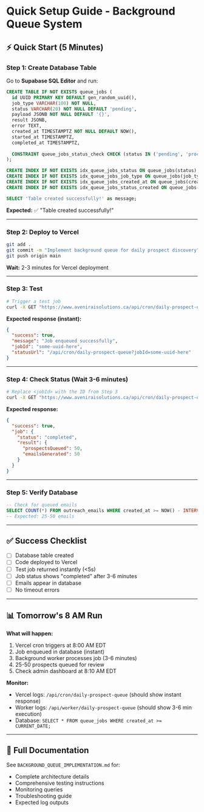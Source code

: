 # Quick Setup Guide - Background Queue System

## ⚡ Quick Start (5 Minutes)

### **Step 1: Create Database Table**

Go to **Supabase SQL Editor** and run:

```sql
CREATE TABLE IF NOT EXISTS queue_jobs (
  id UUID PRIMARY KEY DEFAULT gen_random_uuid(),
  job_type VARCHAR(100) NOT NULL,
  status VARCHAR(20) NOT NULL DEFAULT 'pending',
  payload JSONB NOT NULL DEFAULT '{}',
  result JSONB,
  error TEXT,
  created_at TIMESTAMPTZ NOT NULL DEFAULT NOW(),
  started_at TIMESTAMPTZ,
  completed_at TIMESTAMPTZ,
  
  CONSTRAINT queue_jobs_status_check CHECK (status IN ('pending', 'processing', 'completed', 'failed'))
);

CREATE INDEX IF NOT EXISTS idx_queue_jobs_status ON queue_jobs(status);
CREATE INDEX IF NOT EXISTS idx_queue_jobs_job_type ON queue_jobs(job_type);
CREATE INDEX IF NOT EXISTS idx_queue_jobs_created_at ON queue_jobs(created_at);
CREATE INDEX IF NOT EXISTS idx_queue_jobs_status_created ON queue_jobs(status, created_at);

SELECT 'Table created successfully!' as message;
```

**Expected:** ✅ "Table created successfully!"

---

### **Step 2: Deploy to Vercel**

```bash
git add .
git commit -m "Implement background queue for daily prospect discovery"
git push origin main
```

**Wait:** 2-3 minutes for Vercel deployment

---

### **Step 3: Test**

```bash
# Trigger a test job
curl -X GET "https://www.aveniraisolutions.ca/api/cron/daily-prospect-queue"
```

**Expected response (instant):**
```json
{
  "success": true,
  "message": "Job enqueued successfully",
  "jobId": "some-uuid-here",
  "statusUrl": "/api/cron/daily-prospect-queue?jobId=some-uuid-here"
}
```

---

### **Step 4: Check Status (Wait 3-6 minutes)**

```bash
# Replace <jobId> with the ID from Step 3
curl -X GET "https://www.aveniraisolutions.ca/api/cron/daily-prospect-queue?jobId=<jobId>"
```

**Expected response:**
```json
{
  "success": true,
  "job": {
    "status": "completed",
    "result": {
      "prospectsQueued": 50,
      "emailsGenerated": 50
    }
  }
}
```

---

### **Step 5: Verify Database**

```sql
-- Check for queued emails
SELECT COUNT(*) FROM outreach_emails WHERE created_at >= NOW() - INTERVAL '10 minutes';
-- Expected: 25-50 emails
```

---

## ✅ Success Checklist

- [ ] Database table created
- [ ] Code deployed to Vercel
- [ ] Test job returned instantly (<5s)
- [ ] Job status shows "completed" after 3-6 minutes
- [ ] Emails appear in database
- [ ] No timeout errors

---

## 📊 Tomorrow's 8 AM Run

**What will happen:**
1. Vercel cron triggers at 8:00 AM EDT
2. Job enqueued in database (instant)
3. Background worker processes job (3-6 minutes)
4. 25-50 prospects queued for review
5. Check admin dashboard at 8:10 AM EDT

**Monitor:**
- Vercel logs: `/api/cron/daily-prospect-queue` (should show instant response)
- Worker logs: `/api/worker/daily-prospect-queue` (should show 3-6 min execution)
- Database: `SELECT * FROM queue_jobs WHERE created_at >= CURRENT_DATE;`

---

## 📖 Full Documentation

See `BACKGROUND_QUEUE_IMPLEMENTATION.md` for:
- Complete architecture details
- Comprehensive testing instructions
- Monitoring queries
- Troubleshooting guide
- Expected log outputs

